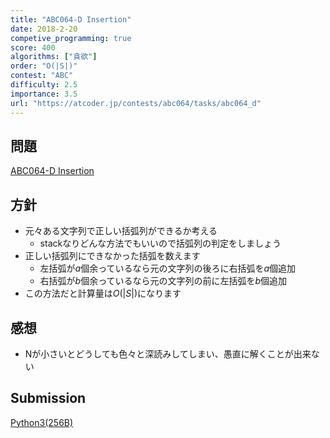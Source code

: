 ```yaml
---
title: "ABC064-D Insertion"
date: 2018-2-20
competive_programming: true
score: 400
algorithms: ["貪欲"]
order: "O(|S|)"
contest: "ABC"
difficulty: 2.5
importance: 3.5
url: "https://atcoder.jp/contests/abc064/tasks/abc064_d"
---
```


## 問題

[ABC064-D Insertion](https://atcoder.jp/contests/abc064/tasks/abc064_d)

## 方針

- 元々ある文字列で正しい括弧列ができるか考える
  - stackなりどんな方法でもいいので括弧列の判定をしましょう
- 正しい括弧列にできなかった括弧を数えます
  - 左括弧が$a$個余っているなら元の文字列の後ろに右括弧を$a$個追加
  - 右括弧が$b$個余っているなら元の文字列の前に左括弧を$b$個追加
- この方法だと計算量は$O(|S|)$になります

## 感想

- Nが小さいとどうしても色々と深読みしてしまい、愚直に解くことが出来ない

## Submission

[Python3(256B)](https://atcoder.jp/contests/abc064/submissions/4332894)